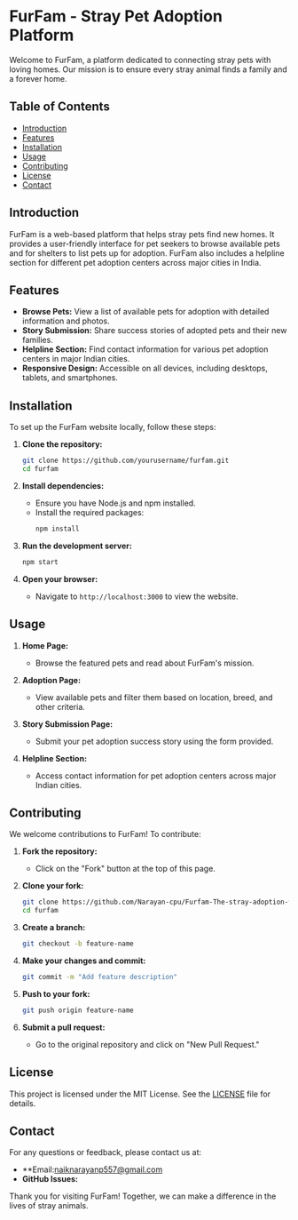 # FurFam - Stray Pet Adoption Platform

Welcome to FurFam, a platform dedicated to connecting stray pets with loving homes. Our mission is to ensure every stray animal finds a family and a forever home.

## Table of Contents

- [Introduction](#introduction)
- [Features](#features)
- [Installation](#installation)
- [Usage](#usage)
- [Contributing](#contributing)
- [License](#license)
- [Contact](#contact)

## Introduction

FurFam is a web-based platform that helps stray pets find new homes. It provides a user-friendly interface for pet seekers to browse available pets and for shelters to list pets up for adoption. FurFam also includes a helpline section for different pet adoption centers across major cities in India.

## Features

- **Browse Pets:** View a list of available pets for adoption with detailed information and photos.
- **Story Submission:** Share success stories of adopted pets and their new families.
- **Helpline Section:** Find contact information for various pet adoption centers in major Indian cities.
- **Responsive Design:** Accessible on all devices, including desktops, tablets, and smartphones.

## Installation

To set up the FurFam website locally, follow these steps:

1. **Clone the repository:**
    ```bash
    git clone https://github.com/yourusername/furfam.git
    cd furfam
    ```

2. **Install dependencies:**
    - Ensure you have Node.js and npm installed.
    - Install the required packages:
      ```bash
      npm install
      ```

3. **Run the development server:**
    ```bash
    npm start
    ```

4. **Open your browser:**
    - Navigate to `http://localhost:3000` to view the website.

## Usage

1. **Home Page:**
    - Browse the featured pets and read about FurFam's mission.

2. **Adoption Page:**
    - View available pets and filter them based on location, breed, and other criteria.

3. **Story Submission Page:**
    - Submit your pet adoption success story using the form provided.

4. **Helpline Section:**
    - Access contact information for pet adoption centers across major Indian cities.

## Contributing

We welcome contributions to FurFam! To contribute:

1. **Fork the repository:**
    - Click on the "Fork" button at the top of this page.

2. **Clone your fork:**
    ```bash
    git clone https://github.com/Narayan-cpu/Furfam-The-stray-adoption-web.git
    cd furfam
    ```

3. **Create a branch:**
    ```bash
    git checkout -b feature-name
    ```

4. **Make your changes and commit:**
    ```bash
    git commit -m "Add feature description"
    ```

5. **Push to your fork:**
    ```bash
    git push origin feature-name
    ```

6. **Submit a pull request:**
    - Go to the original repository and click on "New Pull Request."

## License

This project is licensed under the MIT License. See the [LICENSE](LICENSE) file for details.

## Contact

For any questions or feedback, please contact us at:

- **Email:naiknarayanp557@gmail.com
- **GitHub Issues:** 

Thank you for visiting FurFam! Together, we can make a difference in the lives of stray animals.


